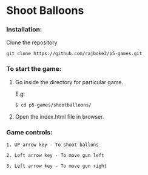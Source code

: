 # Shoot Balloons

### Installation:

  Clone the repository
  
    git clone https://github.com/rajboke2/p5-games.git
    
### To start the game:

1. Go inside the directory for particular game.

    E.g:
    ```sh
    $ cd p5-games/shootballoons/
    ```
2. Open the index.html file in browser.

### Game controls:
    
    1. UP arrow key - To shoot ballons
    
    2. Left arrow key - To move gun left
    
    3. Left arrow key - To move gun right
